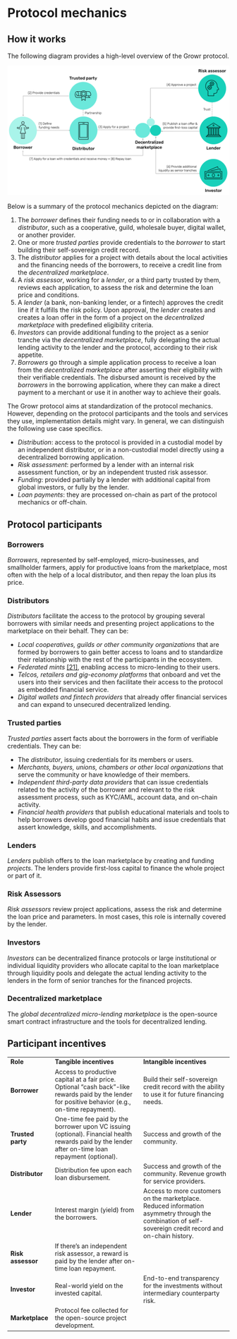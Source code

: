 # Protocol mechanics

## How it works

The following diagram provides a high-level overview of the Growr protocol.

![How it works](../images/growr-how-it-works.svg)

Below is a summary of the protocol mechanics depicted on the diagram:

1. The _borrower_ defines their funding needs to or in collaboration with a _distributor_, such as a cooperative, guild, wholesale buyer, digital wallet, or another provider.
2. One or more _trusted parties_ provide credentials to the _borrower_ to start building their self-sovereign credit record.
3. The _distributor_ applies for a project with details about the local activities and the financing needs of the borrowers, to receive a credit line from the _decentralized marketplace_.
4. A _risk assessor_, working for a _lender_, or a third party trusted by them, reviews each application, to assess the risk and determine the loan price and conditions.
5. A _lender_ (a bank, non-banking lender, or a fintech) approves the credit line if it fulfills the risk policy. Upon approval, the _lender_ creates and creates a loan offer in the form of a project on the _decentralized marketplace_ with predefined eligibility criteria.
6. _Investors_ can provide additional funding to the project as a senior tranche via the _decentralized marketplace_, fully delegating the actual lending activity to the lender and the protocol, according to their risk appetite.
7. _Borrowers_ go through a simple application process to receive a loan from the _decentralized marketplace_ after asserting their eligibility with their verifiable credentials. The disbursed amount is received by the _borrowers_ in the borrowing application, where they can make a direct payment to a merchant or use it in another way to achieve their goals.

The Growr protocol aims at standardization of the protocol mechanics. However, depending on the protocol participants and the tools and services they use, implementation details might vary. In general, we can distinguish the following use case specifics.

* _Distribution_: access to the protocol is provided in a custodial model by an independent distributor, or in a non-custodial model directly using a decentralized borrowing application.
* _Risk assessment_: performed by a lender with an internal risk assessment function, or by an independent trusted risk assessor.
* _Funding_: provided partially by a lender with additional capital from global investors, or fully by the lender.
* _Loan payments_: they are processed on-chain as part of the protocol mechanics or off-chain.

## Protocol participants

### Borrowers

_Borrowers_, represented by self-employed, micro-businesses, and smallholder farmers, apply for productive loans from the marketplace, most often with the help of a local distributor, and then repay the loan plus its price.

### Distributors

_Distributors_ facilitate the access to the protocol by grouping several borrowers with similar needs and presenting project applications to the marketplace on their behalf. They can be:

* _Local cooperatives, guilds or other community organizations_ that are formed by borrowers to gain better access to loans and to standardize their relationship with the rest of the participants in the ecosystem.
* _Federated mints_ [[21]](#ref21), enabling access to micro-lending to their users.
* _Telcos, retailers and gig-economy platforms_ that onboard and vet the users into their services and then facilitate their access to the protocol as embedded financial service.
* _Digital wallets and fintech providers_ that already offer financial services and can expand to unsecured decentralized lending.

### Trusted parties

_Trusted parties_ assert facts about the borrowers in the form of verifiable credentials. They can be:

* The _distributor_, issuing credentials for its members or users.
* _Merchants, buyers, unions, chambers or other local organizations_ that serve the community or have knowledge of their members.
* _Independent third-party data providers_ that can issue credentials related to the activity of the borrower and relevant to the risk assessment process, such as KYC/AML, account data, and on-chain activity.
* _Financial health providers_ that publish educational materials and tools to help borrowers develop good financial habits and issue credentials that assert knowledge, skills, and accomplishments.

### Lenders

_Lenders_ publish offers to the loan marketplace by creating and funding _projects_. The lenders provide first-loss capital to finance the whole project or part of it.

### Risk Assessors

_Risk assessors_ review project applications, assess the risk and determine the loan price and parameters. In most cases, this role is internally covered by the lender.

### Investors 

_Investors_ can be decentralized finance protocols or large institutional or individual liquidity providers who allocate capital to the loan marketplace through liquidity pools and delegate the actual lending activity to the lenders in the form of senior tranches for the financed projects.

### Decentralized marketplace

The _global decentralized micro-lending marketplace_ is the open-source smart contract infrastructure and the tools for decentralized lending.

## Participant incentives

<table>
  <tr>
   <td><strong>Role</strong>
   </td>
   <td><strong>Tangible incentives</strong>
   </td>
   <td><strong>Intangible incentives</strong>
   </td>
  </tr>
  <tr>
   <td><strong>Borrower</strong>
   </td>
   <td>Access to productive capital at a fair price. Optional “cash back”-like rewards paid by the lender for positive behavior (e.g., on-time repayment).
   </td>
   <td>Build their self-sovereign credit record with the ability to use it for future financing needs.
   </td>
  </tr>
  <tr>
   <td><strong>Trusted party</strong>
   </td>
   <td>One-time fee paid by the borrower upon VC issuing (optional). Financial health rewards paid by the lender after on-time loan repayment (optional).
   </td>
   <td>Success and growth of the community.
   </td>
  </tr>
  <tr>
   <td><strong>Distributor</strong>
   </td>
   <td>Distribution fee upon each loan disbursement.
   </td>
   <td>Success and growth of the community. Revenue growth for service providers.
   </td>
  </tr>
  <tr>
   <td><strong>Lender</strong>
   </td>
   <td>Interest margin (yield) from the borrowers.
   </td>
   <td>Access to more customers on the marketplace. Reduced information asymmetry through the combination of self-sovereign credit record and on-chain history.
   </td>
  </tr>
  <tr>
   <td><strong>Risk assessor</strong>
   </td>
   <td>If there’s an independent risk assessor, a reward is paid by the lender after on-time loan repayment.
   </td>
   <td>
   </td>
  </tr>
  <tr>
   <td><strong>Investor</strong>
   </td>
   <td>Real-world yield on the invested capital.
   </td>
   <td>End-to-end transparency for the investments without intermediary counterparty risk.
   </td>
  </tr>
  <tr>
   <td><strong>Marketplace</strong>
   </td>
   <td>Protocol fee collected for the open-source project development.
   </td>
   <td>
   </td>
  </tr>
</table>

<div style="page-break-after: always;"></div>

